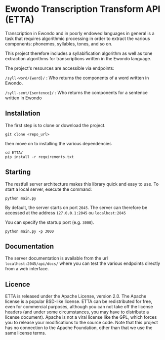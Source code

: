 
# Ewondo Transcription Transform API (ETTA)

Transcription in Ewondo and in poorly endowed languages in general is a task that requires algorithmic processing in order to extract the various components: phonemes, syllables, tones, and so on.

This project therefore includes a syllabification algorithm as well as tone extraction algorithms for transcriptions written in the Ewondo language.

The project's resources are accessible via endpoints:

`/syll-word/{word}/` : Who returns the components of a word written in Ewondo.

`/syll-sent/{sentence}/` : Who returns the components for a sentence written in Ewondo

## Installation
The first step is to clone or download the project.

```
git clone <repo_url>
```
then move on to installing the various dependencies
```
cd ETTA/
pip install -r requirements.txt
```
## Starting
The restfull server architecture makes this library quick and easy to use. To start a local server, execute the command:

```
python main.py
```
By default, the server starts on port `2045`. The server can therefore be accessed at the address `127.0.0.1:2045` ou `localhost:2045`

You can specify the startup port (e.g. `3000`).
```
python main.py -p 3000
```

## Documentation
The server documentation is available from the url `localhost:2045/api/docs/` where you can test the various endpoints directly from a web interface.

## Licence

ETTA is released under the Apache License, version 2.0. The Apache license is a popular BSD-like license. ETTA can be redistributed for free, even for commercial purposes, although you can not take off the license headers (and under some circumstances, you may have to distribute a license document). Apache is not a viral license like the GPL, which forces you to release your modifications to the source code. Note that this project has no connection to the Apache Foundation, other than that we use the same license terms.




